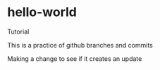 # hello-world
Tutorial

This is a practice of github branches and commits

Making a change to see if it creates an update
